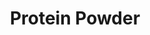 ---
layout: home
title: Protein Powder
categories: recipes
permalink: /recipes/protein-powder
image: /assets/Category Photos with Labels/Protein Powder.jpg
Description: Protein Powder
---